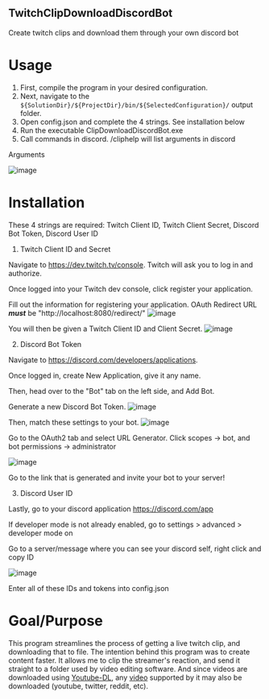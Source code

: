 ## TwitchClipDownloadDiscordBot
Create twitch clips and download them through your own discord bot

# Usage

1. First, compile the program in your desired configuration.
2. Next, navigate to the `${SolutionDir}/${ProjectDir}/bin/${SelectedConfiguration}/` output folder.
3. Open config.json and complete the 4 strings. See installation below
4. Run the executable ClipDownloadDiscordBot.exe
5. Call commands in discord. /cliphelp will list arguments in discord

Arguments

![image](https://user-images.githubusercontent.com/92060282/199502320-81bd97aa-7470-48cf-bd76-597c90037664.png)

# Installation

These 4 strings are required:
Twitch Client ID, 
Twitch Client Secret, 
Discord Bot Token, 
Discord User ID

1. Twitch Client ID and Secret

Navigate to https://dev.twitch.tv/console. Twitch will ask you to log in and authorize.

Once logged into your Twitch dev console, click register your application.

Fill out the information for registering your application.
OAuth Redirect URL **_must_** be "http://localhost:8080/redirect/"
![image](https://user-images.githubusercontent.com/92060282/199513057-35cb94ce-2a5e-4559-ab41-7a5612a8f2ae.png)

You will then be given a Twitch Client ID and Client Secret.
![image](https://user-images.githubusercontent.com/92060282/199514821-54937594-2ae0-4432-aeae-4880ff4d9f75.png)

2. Discord Bot Token

Navigate to https://discord.com/developers/applications.

Once logged in, create New Application, give it any name.

Then, head over to the "Bot" tab on the left side, and Add Bot.

Generate a new Discord Bot Token.
![image](https://user-images.githubusercontent.com/92060282/199515801-7885f136-f98c-4a5e-9a23-af2f60076471.png)

Then, match these settings to your bot.
![image](https://user-images.githubusercontent.com/92060282/199516559-18b01f35-66b5-4db1-b132-028500bc2bad.png)

Go to the OAuth2 tab and select URL Generator. Click scopes -> bot, and bot permissions -> administrator

![image](https://user-images.githubusercontent.com/92060282/199760752-d02aa160-6512-4bf4-ab27-e63c121e8a0a.png)

Go to the link that is generated and invite your bot to your server!

3. Discord User ID

Lastly, go to your discord application https://discord.com/app

If developer mode is not already enabled, go to settings > advanced > developer mode on

Go to a server/message where you can see your discord self, right click and copy ID

![image](https://user-images.githubusercontent.com/92060282/199518939-9d08192d-9ec2-4e2c-ab45-fdd5f3aea187.png)

Enter all of these IDs and tokens into config.json

# Goal/Purpose
This program streamlines the process of getting a live twitch clip, and downloading that to file. The intention behind this program was to create content faster. It allows me to clip the streamer's reaction, and send it straight to a folder used by video editing software. And since videos are downloaded using [Youtube-DL](https://github.com/ytdl-org/youtube-dl), any [video](https://github.com/ytdl-org/youtube-dl/blob/master/docs/supportedsites.md) supported by it may also be downloaded (youtube, twitter, reddit, etc).

